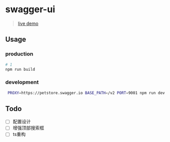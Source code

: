 # swagger-ui

> [live demo](http://101.132.153.132:1001/)

## Usage
### production
``` bash
# 1
npm run build
```
### development
``` bash
 PROXY=https://petstore.swagger.io BASE_PATH=/v2 PORT=9001 npm run dev
```

## Todo
 - [ ] 配置设计
 - [ ] 增强顶部搜索框
 - [ ] ts重构
 <!-- - [ ] 重构query定位 -->
